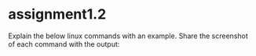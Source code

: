 # assignment1.2
Explain the below linux commands with an example. Share the screenshot of each command with the output:
